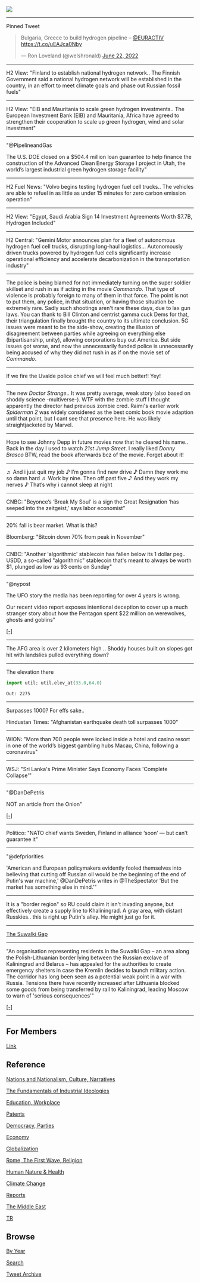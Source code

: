 <img src="https://drive.google.com/uc?export=view&id=1B2wf9R7AMH1d7Vw6e2mucLbIQ5NSjir7"/>

---

Pinned Tweet

<blockquote class="twitter-tweet"><p lang="en" dir="ltr">Bulgaria, Greece to build hydrogen pipeline – <a href="https://twitter.com/EURACTIV?ref_src=twsrc%5Etfw">@EURACTIV</a> <a href="https://t.co/uEAJca0Nby">https://t.co/uEAJca0Nby</a></p>&mdash; Ron Loveland (@welshronald) <a href="https://twitter.com/welshronald/status/1539496062896979969?ref_src=twsrc%5Etfw">June 22, 2022</a></blockquote> <script async src="https://platform.twitter.com/widgets.js" charset="utf-8"></script>

---

H2 View: "Finland to establish national hydrogen network.. The Finnish
Government said a national hydrogen network will be established in the
country, in an effort to meet climate goals and phase out Russian
fossil fuels"

---

H2 View: "EIB and Mauritania to scale green hydrogen investments.. The
European Investment Bank (EIB) and Mauritania, Africa have agreed to
strengthen their cooperation to scale up green hydrogen, wind and
solar investment"

---

"@PipelineandGas

The U.S. DOE closed on a $504.4 million loan guarantee to help finance
the construction of the Advanced Clean Energy Storage I project in
Utah, the world’s largest industrial green hydrogen storage facility"

---

H2 Fuel News: "Volvo begins testing hydrogen fuel cell trucks.. The
vehicles are able to refuel in as little as under 15 minutes for zero
carbon emission operation"

---

H2 View: "Egypt, Saudi Arabia Sign 14 Investment Agreements Worth
$7.7B, Hydrogen Included"

---

H2 Central: "Gemini Motor announces plan for a fleet of autonomous
hydrogen fuel cell trucks, disrupting long-haul
logistics... Autonomously driven trucks powered by hydrogen fuel cells
significantly increase operational efficiency and accelerate
decarbonization in the transportation industry"

---

The police is being blamed for not immediately turning on the super
soldier skillset and rush in as if acting in the movie
*Commando*. That type of violence is probably foreign to many of them
in that force.  The point is not to put them, any police, in that
situation, or having those situation be extremely rare. Sadly such
shootings aren't rare these days, due to lax gun laws. You can thank
to Bill Clinton and centrist gamma cuck Dems for that, their
triangulation finally brought the country to its ultimate
conclusion. 5G issues were meant to be the side-show, creating the
illusion of disagreement between parties while agreeing on everything
else (bipartisanship, unity), allowing corporations buy out
America. But side issues got worse, and now the unnecessarily funded
police is unnecessarily being accused of why they did not rush in as
if on the movie set of *Commando*.

---

If we fire the Uvalde police chief we will feel much better!! Yey!

---

The new *Doctor Strange*..  It was pretty average, weak story (also
based on shoddy science -multiverse-). WTF with the zombie stuff I
thought apparently the director had previous zombie cred. Raimi's
earlier work *Spiderman 2* was widely considered as the best comic
book movie adaption until that point, but I cant see that presence
here. He was likely straightjacketed by Marvel. 

---

Hope to see Johnny Depp in future movies now that he cleared his
name.. Back in the day I used to watch *21st Jump Street*. I really
liked *Donny Brasco* BTW, read the book afterwards bcz of the
movie. Forget about it!

---

♬ And i just quit my job ♪ I’m gonna find new drive 
♪ Damn they work me so damn hard ♬ Work by nine. Then off past five
♪ And they work my nerves ♪ That’s why i cannot sleep at night

---

CNBC: "Beyonce’s ‘Break My Soul’ is a sign the Great Resignation ‘has seeped
into the zeitgeist,’ says labor economist"

---

20% fall is bear market. What is this?

Bloomberg: "Bitcoin down 70% from peak in November"

---

CNBC: "Another 'algorithmic' stablecoin has fallen below its 1 dollar
peg.. USDD, a so-called "algorithmic" stablecoin that's meant to
always be worth $1, plunged as low as 93 cents on Sunday"

---

"@nypost

The UFO story the media has been reporting for over 4 years is wrong.

Our recent video report exposes intentional deception to cover up a
much stranger story about how the Pentagon spent $22 million on
werewolves, ghosts and goblins"

[[-]](https://twitter.com/nypost/status/1539659954638016514)

---

The AFG area is over 2 kilometers high .. Shoddy houses built on
slopes got hit with landslies pulled everything down?

---

The elevation there

```python
import util; util.elev_at(33.0,64.0)
```

```text
Out: 2275
```

---

Surpasses 1000? For effs sake..

Hindustan Times: "Afghanistan earthquake death toll surpasses 1000"

---

WION: "More than 700 people were locked inside a hotel and casino
resort in one of the world’s biggest gambling hubs Macau, China,
following a coronavirus"

---

WSJ: "Sri Lanka's Prime Minister Says Economy Faces 'Complete
Collapse'"

---

"@DanDePetris

NOT an article from the Onion"

[[-]](https://pbs.twimg.com/media/FV4vjTVXoAMoyNh?format=jpg&name=small)

---

Politico: "NATO chief wants Sweden, Finland in alliance ‘soon’ — but
can’t guarantee it"

---

"@defpriorities

'American and European policymakers evidently fooled themselves into
believing that cutting off Russian oil would be the beginning of the
end of Putin's war machine,' @DanDePetris writes in @TheSpectator 'But
the market has something else in mind.'"

---

It is a "border region" so RU could claim it isn't invading anyone,
but effectively create a supply line to Khaliningrad. A gray area,
with distant Russkies.. this is right up Putin's alley. He might just
go for it.

---

[The Suwalki Gap](https://pbs.twimg.com/media/FV6sTunXgAAIiZW?format=jpg&name=medium)

---

"An organisation representing residents in the Suwałki Gap – an area
along the Polish-Lithuanian border lying between the Russian exclave
of Kaliningrad and Belarus – has appealed for the authorities to
create emergency shelters in case the Kremlin decides to launch
military action. The corridor has long been seen as a potential weak
point in a war with Russia. Tensions there have recently increased
after Lithuania blocked some goods from being transferred by rail to
Kaliningrad, leading Moscow to warn of 'serious consequences'"

[[-]](https://notesfrompoland.com/2022/06/21/residents-of-polands-suwalki-gap-appeal-for-emergency-shelters-in-case-of-russian-invasion/)

---

## For Members

[Link](https://thirdwave-members.herokuapp.com)

## Reference

[Nations and Nationalism, Culture, Narratives](2013/02/nations-and-nationalism.html)

[The Fundamentals of Industrial Ideologies](2011/04/fundamentals-of-industrial-ideologies.html)

[Education, Workplace](2017/09/education-workplace.html)

[Patents](2018/09/patents.html)

[Democracy, Parties](2016/11/democracy.html)

[Economy](2018/05/economy.html)

[Globalization](2018/09/globalization.html)

[Rome, The First Wave, Religion](2017/12/rome.html)

[Human Nature & Health](2020/07/human-nature.html)

[Climate Change](2018/12/climate.html)

[Reports](2019/05/reports.html)

[The Middle East](2019/07/middleeast.html)

[TR](../tr)

## Browse

[By Year](years.html)

[Search](search.html)

[Tweet Archive](tweets/index.html)
